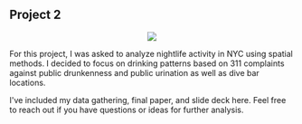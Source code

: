 ## Project 2

<p align="center">
  <img src="https://github.com/seeess1/publicDrunkenness/tree/master/images/all_311.jpeg">
</p>

For this project, I was asked to analyze nightlife activity in NYC using spatial methods. I decided to focus on drinking patterns based on 311 complaints against public drunkenness and public urination as well as dive bar locations. 

I've included my data gathering, final paper, and slide deck here. Feel free to reach out if you have questions or ideas for further analysis.

